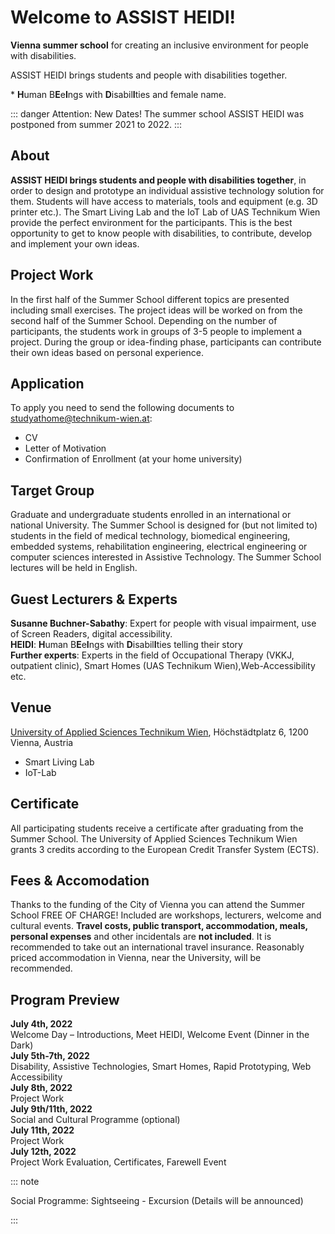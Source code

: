 # Welcome to ASSIST HEIDI!

<PdfContainer title="ASSIST HEIDI*" href="/assets/pdf/summer-school/at-summer-school-2022.pdf" thumb="/assets/pdf/summer-school/at-summer-school-2022.png">

**Vienna summer school** for creating an inclusive environment for people with disabilities.  

<!-- **JULY 5-13, 2021** -->

ASSIST HEIDI brings students and people with disabilities together.

</PdfContainer>

\* **H**uman B**E**e**I**ngs with **D**isabil**I**ties and female name.

::: danger Attention: New Dates!
The summer school ASSIST HEIDI was postponed from summer 2021 to 2022.
:::

## About

**ASSIST HEIDI brings students and people with disabilities together**, in order to design and prototype an individual assistive technology solution for them.
Students will have access to materials, tools and equipment (e.g. 3D printer etc.).
The Smart Living Lab and the IoT Lab of UAS Technikum Wien provide the perfect environment for the participants.
This is the best opportunity to get to know people with disabilities, to contribute, develop and implement your own ideas.

## Project Work

In the first half of the Summer School different topics are presented including small exercises.
The project ideas will be worked on from the second half of the Summer School.
Depending on the number of participants, the students work in groups of 3-5 people to implement a project.
During the group or idea-finding phase, participants can contribute their own ideas based on personal experience.

## Application

To apply you need to send the following documents to [studyathome@technikum-wien.at](mailto:studyathome@technikum-wien.at):

* CV
* Letter of Motivation
* Confirmation of Enrollment (at your home university)

<!-- ::: note

Participants: 15 students max.  
Application Deadline: **April 9th, 2021** (*extended*)  
Information: [studyathome@technikum-wien.at](mailto:studyathome@technikum-wien.at)

::: -->

## Target Group

Graduate and undergraduate students enrolled in an international or national University.
The Summer School is designed for (but not limited to) students in the field of medical technology, biomedical engineering, embedded systems, rehabilitation engineering, electrical engineering or computer sciences interested in Assistive Technology.
The Summer School lectures will be held in English.

## Guest Lecturers & Experts

**Susanne Buchner-Sabathy**: Expert for people with
visual impairment, use of Screen Readers, digital
accessibility.  
**HEIDI**: **H**uman B**E**e**I**ngs with **D**isabil**I**ties telling their
story  
**Further experts**: Experts in the field of Occupational
Therapy (VKKJ, outpatient clinic), Smart Homes (UAS
Technikum Wien),Web-Accessibility etc.

## Venue

[University of Applied Sciences Technikum Wien](/studyathome/partner/uastw/), Höchstädtplatz 6, 1200 Vienna, Austria

* Smart Living Lab
* IoT-Lab

<Youtube id="xBFLoPRD6rE"/>

## Certificate

All participating students receive a certificate after graduating from the Summer School.
The University of Applied Sciences Technikum Wien grants 3 credits according to the European Credit Transfer System (ECTS).

## Fees & Accomodation

Thanks to the funding of the City of Vienna you can attend the Summer School FREE OF CHARGE!
Included are workshops, lecturers, welcome and cultural events.
**Travel costs, public transport, accommodation, meals, personal expenses** and other incidentals are **not included**.
It is recommended to take out an international travel insurance.
Reasonably priced accommodation in Vienna, near the University, will be recommended.

## Program Preview

**July 4th, 2022**  
Welcome Day – Introductions, Meet HEIDI, Welcome Event (Dinner in the Dark)  
**July 5th-7th, 2022**  
Disability, Assistive Technologies, Smart Homes, Rapid Prototyping, Web Accessibility  
**July 8th, 2022**  
Project Work  
**July 9th/11th, 2022**  
Social and Cultural Programme (optional)  
**July 11th, 2022**  
Project Work  
**July 12th, 2022**  
Project Work Evaluation, Certificates, Farewell Event

::: note 

Social Programme: Sightseeing - Excursion (Details will be announced)

:::